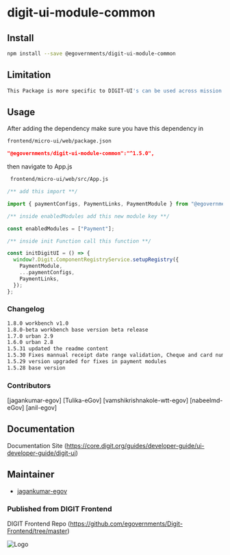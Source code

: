<!-- TODO: update this -->

# digit-ui-module-common

## Install

```bash
npm install --save @egovernments/digit-ui-module-common
```

## Limitation

```bash
This Package is more specific to DIGIT-UI's can be used across mission's for Payments
```

## Usage

After adding the dependency make sure you have this dependency in

```bash
frontend/micro-ui/web/package.json
```

```json
"@egovernments/digit-ui-module-common":"^1.5.0",
```

then navigate to App.js

```bash
 frontend/micro-ui/web/src/App.js
```


```jsx
/** add this import **/

import { paymentConfigs, PaymentLinks, PaymentModule } from "@egovernments/digit-ui-module-common";

/** inside enabledModules add this new module key **/

const enabledModules = ["Payment"];

/** inside init Function call this function **/

const initDigitUI = () => {
  window?.Digit.ComponentRegistryService.setupRegistry({
    PaymentModule,
    ...paymentConfigs,
    PaymentLinks,
  });
};
```

### Changelog

```bash
1.8.0 workbench v1.0 
1.8.0-beta workbench base version beta release
1.7.0 urban 2.9
1.6.0 urban 2.8
1.5.31 updated the readme content
1.5.30 Fixes mannual receipt date range validation, Cheque and card number validation for FSM
1.5.29 version upgraded for fixes in payment modules
1.5.28 base version
```

### Contributors

[jagankumar-egov] [Tulika-eGov] [vamshikrishnakole-wtt-egov] [nabeelmd-eGov] [anil-egov] 


## Documentation

Documentation Site (https://core.digit.org/guides/developer-guide/ui-developer-guide/digit-ui)

## Maintainer

- [jagankumar-egov](https://www.github.com/jagankumar-egov)


### Published from DIGIT Frontend 
DIGIT Frontend Repo (https://github.com/egovernments/Digit-Frontend/tree/master)


![Logo](https://s3.ap-south-1.amazonaws.com/works-dev-asset/mseva-white-logo.png)